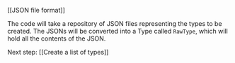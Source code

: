 [[JSON file format]]

The code will take a repository of JSON files representing the types to be created. 
The JSONs will be converted into a Type called `RawType`, which will hold all the contents of the JSON.


Next step: [[Create a list of types]]